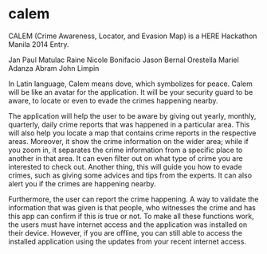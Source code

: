 calem
=====

CALEM (Crime Awareness, Locator, and Evasion Map) is a HERE Hackathon Manila 2014 Entry.

Jan Paul Matulac
Raine Nicole Bonifacio
Jason Bernal
Orestella Mariel Adanza
Abram John Limpin

In Latin language, Calem means dove, which symbolizes for peace. Calem will be like an avatar for the application. It will be your security guard to be aware, to locate or even to evade the crimes happening nearby. 

The application will help the user to be aware by giving out yearly, monthly, quarterly, daily crime reports that was happened in a particular area. This will also help you locate a map that contains crime reports in the respective areas. Moreover, it show the crime information on the wider area; while if you zoom in, it separates the crime information from a specific place to another in that area. It can even filter out on what type of crime you are interested to check out. Another thing, this will guide you how to evade crimes, such as giving some advices and tips from the experts. It can also alert you if the crimes are happening nearby. 

Furthermore, the user can report the crime happening. A way to validate the information that was given is that people, who witnesses the crime and has this app can confirm if this is true or not. 
To make all these functions work, the users must have internet access and the application was installed on their device. However, if you are offline, you can still able to access the installed application using the updates from your recent internet access.

